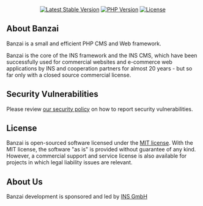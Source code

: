 <p align="center">
<a href="https://packagist.org/packages/banzai/banzai"><img src="https://img.shields.io/packagist/v/banzai/banzai" alt="Latest Stable Version"></a>
<a href=""><img alt="PHP Version" src="https://img.shields.io/packagist/dependency-v/flux/flux/php?server=https%3A%2F%2Fpackagist.org&label=PHP"></a>
<a href="https://packagist.org/packages/banzai/banzai"><img src="https://img.shields.io/packagist/l/banzai/banzai" alt="License"></a>    
</p>

## About Banzai
Banzai is a small and efficient PHP CMS and Web framework.

Banzai is the core of the INS framework and the INS CMS, which have been successfully used for commercial websites and e-commerce web applications by INS and cooperation partners for almost 20 years - but so far only with a closed source commercial license.


## Security Vulnerabilities

Please review [our security policy](SECURITY.md) on how to report security vulnerabilities.

## License

Banzai is open-sourced software licensed under the [MIT license](LICENSE).
With the MIT license, the software "as is" is provided without guarantee of any kind. However, a commercial support and service license is also available for projects in which legal liability issues are relevant.


## About Us

Banzai development is sponsored and led by [INS GmbH](https://www.ins.de/)

